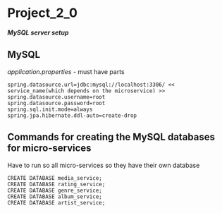 # Project_2_0

***MySQL server setup***

## MySQL
*application.properties* - must have parts
```
spring.datasource.url=jdbc:mysql://localhost:3306/ << service_name(which depends on the microservice) >>  
spring.datasource.username=root  
spring.datasource.password=root  
spring.sql.init.mode=always  
spring.jpa.hibernate.ddl-auto=create-drop  
```
## Commands for creating the MySQL databases for micro-services
Have to run so all micro-services so they have their own database  
```
CREATE DATABASE media_service;
CREATE DATABASE rating_service;
CREATE DATABASE genre_service;
CREATE DATABASE album_service;
CREATE DATABASE artist_service;
```
